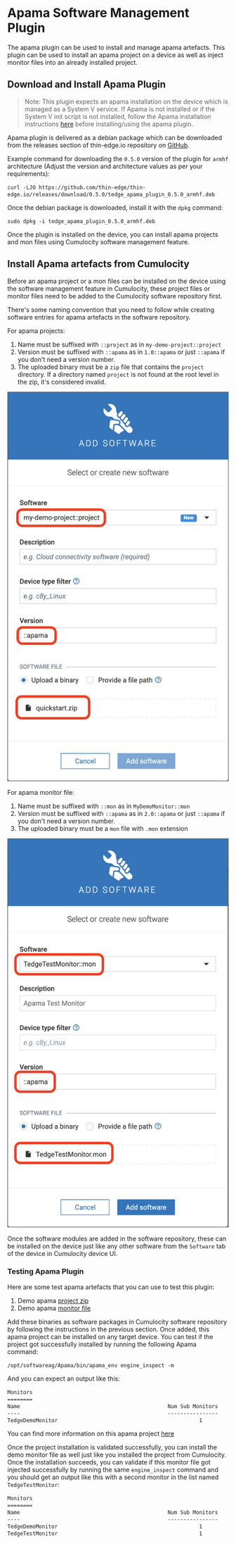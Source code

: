 # Apama Software Management Plugin

The apama plugin can be used to install and manage apama artefacts.
This plugin can be used to install an apama project on a device as well as inject monitor files into an already installed project.



## Download and Install Apama Plugin

> Note: This plugin expects an apama installation on the device which is managed as a System V service. If Apama is not installed or if the System V init script is not installed, follow the Apama installation instructions [here](https://github.com/thin-edge/thin-edge.io_examples/tree/main/StreamingAnalytics#setup-and-configuration) before installing/using the apama plugin.

Apama plugin is delivered as a debian package which can be downloaded from the releases section of thin-edge.io repository on [GitHub](https://github.com/thin-edge/thin-edge.io/releases).

Example command for downloading the `0.5.0` version of the plugin for `armhf` architecture (Adjust the version and architecture values as per your requirements):

```shell
curl -LJO https://github.com/thin-edge/thin-edge.io/releases/download/0.5.0/tedge_apama_plugin_0.5.0_armhf.deb
```

Once the debian package is downloaded, install it with the `dpkg` command:

```shell
sudo dpkg -i tedge_apama_plugin_0.5.0_armhf.deb
```

Once the plugin is installed on the device, you can install apama projects and mon files using Cumulocity software management feature.

## Install Apama artefacts from Cumulocity

Before an apama project or a mon files can be installed on the device using the software management feature in Cumulocity, these project files or monitor files need to be added to the Cumulocity software repository first.

There's some naming convention that you need to follow while creating software entries for apama artefacts in the software repository.

For apama projects:

1. Name must be suffixed with `::project` as in `my-demo-project::project`
2. Version must be suffixed with `::apama` as in `1.0::apama` or just `::apama` if you don't need a version number.
3. The uploaded binary must be a `zip` file that contains the `project` directory. If a directory named `project` is not found at the root level in the zip, it's considered invalid.

![Add new apama project in Software Repository](./images/apama-plugin/apama-project-c8y-software-repository.png)

For apama monitor file:

1. Name must be suffixed with `::mon` as in `MyDemoMonitor::mon`
2. Version must be suffixed with `::apama` as in `2.0::apama` or just `::apama` if you don't need a version number.
3. The uploaded binary must be a `mon` file with `.mon` extension

![Add new apama monitor file in Software Repository](./images/apama-plugin/apama-monitor-c8y-software-repository.png)

Once the software modules are added in the software repository, these can be installed on the device just like any other software from the `Software` tab of the device in Cumulocity device UI.

### Testing Apama Plugin

Here are some test apama artefacts that you can use to test this plugin:

1. Demo apama [project zip](../../../tests/PySys/plugin_apama/Input/quickstart.zip)
2. Demo apama [monitor file](../../../tests/PySys/plugin_apama/Input/TedgeTestMonitor.mon)

Add these binaries as software packages in Cumulocity software repository by following the instructions in the previous section.
Once added, this apama project can be installed on any target device.
You can test if the project got successfully installed by running the following Apama command:

```shell
/opt/softwareag/Apama/bin/apama_env engine_inspect -m
```

And you can expect an output like this:

```console
Monitors
========
Name                                               Num Sub Monitors
----                                               ----------------
TedgeDemoMonitor                                             1
```

You can find more information on this apama project [here](https://github.com/thin-edge/thin-edge.io_examples/tree/main/StreamingAnalytics#testing-a-project)

Once the project installation is validated successfully, you can install the demo monitor file as well just like you installed the project from Cumulocity.
Once the installation succeeds, you can validate if this monitor file got injected successfully by running the same `engine_inspect` command and you should get an output like this with a second monitor in the list named `TedgeTestMonitor`:

```console
Monitors
========
Name                                               Num Sub Monitors
----                                               ----------------
TedgeDemoMonitor                                             1
TedgeTestMonitor                                             1
```

